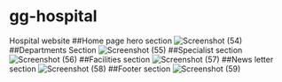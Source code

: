 # gg-hospital
Hospital website
##Home page hero section
![Screenshot (54)](https://github.com/binoybarnabas/gg-hospital/assets/77873811/2477691a-f967-4b47-b9d1-b0698fe5171e)
##Departments Section
![Screenshot (55)](https://github.com/binoybarnabas/gg-hospital/assets/77873811/73bb4747-b280-431b-8fc9-fdb642943628)
##Specialist section
![Screenshot (56)](https://github.com/binoybarnabas/gg-hospital/assets/77873811/04b94ddc-fe50-428d-8fbe-1584cb930c47)
##Facilities section
![Screenshot (57)](https://github.com/binoybarnabas/gg-hospital/assets/77873811/0d9e52a6-67a5-4f0f-adc3-c9bf2c0efced)
##News letter section
![Screenshot (58)](https://github.com/binoybarnabas/gg-hospital/assets/77873811/88ea31c3-e877-4e60-8830-eaea710ae154)
##Footer section
![Screenshot (59)](https://github.com/binoybarnabas/gg-hospital/assets/77873811/66fb5a09-0172-47a2-9696-d6d1b2869bc7)
